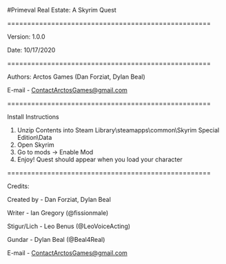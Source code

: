 #Primeval Real Estate: A Skyrim Quest

===================================================

Version: 1.0.0

Date: 10/17/2020

===================================================

Authors: Arctos Games (Dan Forziat, Dylan Beal)

E-mail - ContactArctosGames@gmail.com

===================================================

Install Instructions

1. Unzip Contents into Steam Library\steamapps\common\Skyrim Special Edition\Data
2. Open Skyrim
3. Go to mods -> Enable Mod
4. Enjoy! Quest should appear when you load your character

===================================================

Credits:

Created by - Dan Forziat, Dylan Beal

Writer - Ian Gregory (@fissionmale)

Stigur/Lich - Leo Benus (@LeoVoiceActing)

Gundar - Dylan Beal (@Beal4Real)

E-mail - ContactArctosGames@gmail.com
